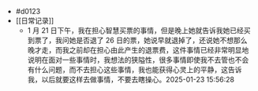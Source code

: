 - #d0123
- [[日常记录]]
	- 1 月 21 日下午，我在担心智慧买票的事情，但是晚上她就告诉我她已经买到票了，我问她是否退了 26 日的票，她说早就退掉了，还说她不想那么晚才走，而我之前却在担心由此产生的退票费，这件事情已经非常明显地说明在面对一些事情时，我想法的狭隘性，很多事情即使我不去管也不会有什么问题，而不去担心这些事情，我也能获得心灵上的平静，这告诉我，以后就要这样去做事情，不要去瞎操心。2025-01-23 15:56:28